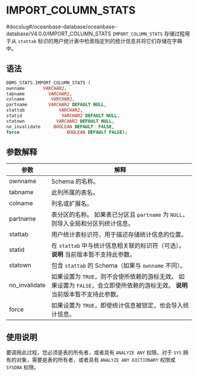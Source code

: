 IMPORT_COLUMN_STATS 
========================================
#docslug#/oceanbase-database/oceanbase-database/V4.0.0/IMPORT_COLUMN_STATS
`IMPORT_COLUMN_STATS` 存储过程用于从 `stattab` 标识的用户统计表中检索指定列的统计信息并将它们存储在字典中。

语法 
-----------------------

```sql
DBMS_STATS.IMPORT_COLUMN_STATS (
ownname       VARCHAR2, 
tabname         VARCHAR2, 
colname          VARCHAR2,
partname        VARCHAR2 DEFAULT NULL,
stattab             VARCHAR2, 
statid               VARCHAR2 DEFAULT NULL,
statown            VARCHAR2 DEFAULT NULL,
no_invalidate     BOOLEAN DEFAULT  FALSE,
force                  BOOLEAN DEFAULT FALSE);
```



参数解释 
-------------------------



|      参数       |                                                     解释                                                      |
|---------------|-------------------------------------------------------------------------------------------------------------|
| ownname       | Schema 的名称。                                                                                                 |
| tabname       | 此列所属的表名。                                                                                                    |
| colname       | 列名或扩展名。                                                                                                     |
| partname      | 表分区的名称。 如果表已分区且 `partname` 为 `NULL`，则导入全局和分区列统计信息。                                          |
| stattab       | 用户统计表标识符，用于描述存储统计信息的位置。                                                                                     |
| statid        | 在 `stattab` 中与统计信息相关联的标识符（可选）。 **说明**  当前版本暂不支持此参数。                         |
| statown       | 包含 `stattab` 的 Schema（如果与 `ownname` 不同）。                                                                    |
| no_invalidate | 如果设置为 `TRUE`，则不会使所依赖的游标无效。 如果设置为 `FALSE`，会立即使所依赖的游标无效。 **说明**  当前版本暂不支持此参数。 |
| force         | 如果设置为 `TRUE`，即使统计信息被锁定，也会导入统计信息。                                                                            |



使用说明 
-------------------------

要调用此过程，您必须是表的所有者，或者具有 `ANALYZE ANY` 权限。对于 `SYS` 拥有的对象，需要是表的所有者，或者具有 `ANALYZE ANY DICTIONARY` 权限或 `SYSDBA` 权限。
